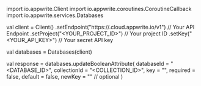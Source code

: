 import io.appwrite.Client
import io.appwrite.coroutines.CoroutineCallback
import io.appwrite.services.Databases

val client = Client()
    .setEndpoint("https://<REGION>.cloud.appwrite.io/v1") // Your API Endpoint
    .setProject("<YOUR_PROJECT_ID>") // Your project ID
    .setKey("<YOUR_API_KEY>") // Your secret API key

val databases = Databases(client)

val response = databases.updateBooleanAttribute(
    databaseId = "<DATABASE_ID>",
    collectionId = "<COLLECTION_ID>",
    key = "",
    required = false,
    default = false,
    newKey = "" // optional
)
